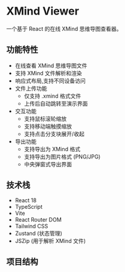 # XMind Viewer

一个基于 React 的在线 XMind 思维导图查看器。

## 功能特性

- 在线查看 XMind 思维导图文件
- 支持 XMind 文件解析和渲染
- 响应式布局,支持不同设备访问
- 文件上传功能
  - 仅支持 .xmind 格式文件
  - 上传后自动跳转至演示界面
- 交互功能
  - 支持鼠标滚轮缩放
  - 支持移动端触摸缩放
  - 支持点击分支块展开/收起
- 导出功能
  - 支持导出为 XMind 格式
  - 支持导出为图片格式 (PNG/JPG)
  - 中央弹窗式导出界面

## 技术栈

- React 18
- TypeScript
- Vite
- React Router DOM
- Tailwind CSS
- Zustand (状态管理)
- JSZip (用于解析 XMind 文件)

## 项目结构 